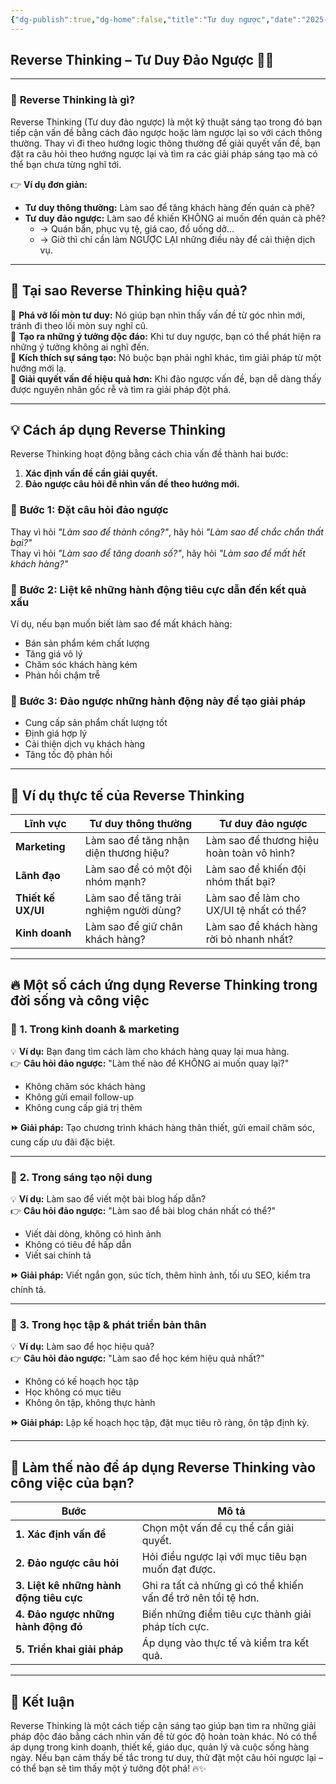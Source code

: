 ```yaml
---
{"dg-publish":true,"dg-home":false,"title":"Tư duy ngược","date":"2025-01-31","tags":["book","books/bo-nao-thu-hai"],"dg-path":"Books/02 - Bộ Não Thứ Hai - Đồ Tử Bái/9 - Tư duy ngược.md","permalink":"/books/02-bo-nao-thu-hai-do-tu-bai/9-tu-duy-nguoc/","dgPassFrontmatter":true,"updated":"2025-01-31T14:11:40.589+07:00"}
---
```



## **Reverse Thinking – Tư Duy Đảo Ngược** 🔄💡
---

### 🚀 **Reverse Thinking là gì?**

Reverse Thinking (Tư duy đảo ngược) là một kỹ thuật sáng tạo trong đó bạn tiếp cận vấn đề bằng cách đảo ngược hoặc làm ngược lại so với cách thông thường. Thay vì đi theo hướng logic thông thường để giải quyết vấn đề, bạn đặt ra câu hỏi theo hướng ngược lại và tìm ra các giải pháp sáng tạo mà có thể bạn chưa từng nghĩ tới.

👉 **Ví dụ đơn giản:**

- **Tư duy thông thường:** Làm sao để tăng khách hàng đến quán cà phê?
- **Tư duy đảo ngược:** Làm sao để khiến KHÔNG ai muốn đến quán cà phê?
    - → Quán bẩn, phục vụ tệ, giá cao, đồ uống dở...
    - → Giờ thì chỉ cần làm NGƯỢC LẠI những điều này để cải thiện dịch vụ.

---

## 🎯 **Tại sao Reverse Thinking hiệu quả?**

🔹 **Phá vỡ lối mòn tư duy:** Nó giúp bạn nhìn thấy vấn đề từ góc nhìn mới, tránh đi theo lối mòn suy nghĩ cũ.  
🔹 **Tạo ra những ý tưởng độc đáo:** Khi tư duy ngược, bạn có thể phát hiện ra những ý tưởng không ai nghĩ đến.  
🔹 **Kích thích sự sáng tạo:** Nó buộc bạn phải nghĩ khác, tìm giải pháp từ một hướng mới lạ.  
🔹 **Giải quyết vấn đề hiệu quả hơn:** Khi đảo ngược vấn đề, bạn dễ dàng thấy được nguyên nhân gốc rễ và tìm ra giải pháp đột phá.

---

## 💡 **Cách áp dụng Reverse Thinking**

Reverse Thinking hoạt động bằng cách chia vấn đề thành hai bước:

1. **Xác định vấn đề cần giải quyết.**
2. **Đảo ngược câu hỏi để nhìn vấn đề theo hướng mới.**

### 📌 **Bước 1: Đặt câu hỏi đảo ngược**

Thay vì hỏi _"Làm sao để thành công?"_, hãy hỏi _"Làm sao để chắc chắn thất bại?"_  
Thay vì hỏi _"Làm sao để tăng doanh số?"_, hãy hỏi _"Làm sao để mất hết khách hàng?"_

### 📌 **Bước 2: Liệt kê những hành động tiêu cực dẫn đến kết quả xấu**

Ví dụ, nếu bạn muốn biết làm sao để mất khách hàng:

- Bán sản phẩm kém chất lượng
- Tăng giá vô lý
- Chăm sóc khách hàng kém
- Phản hồi chậm trễ

### 📌 **Bước 3: Đảo ngược những hành động này để tạo giải pháp**

- Cung cấp sản phẩm chất lượng tốt
- Định giá hợp lý
- Cải thiện dịch vụ khách hàng
- Tăng tốc độ phản hồi

---

## 📍 **Ví dụ thực tế của Reverse Thinking**

|**Lĩnh vực**|**Tư duy thông thường**|**Tư duy đảo ngược**|
|---|---|---|
|**Marketing**|Làm sao để tăng nhận diện thương hiệu?|Làm sao để thương hiệu hoàn toàn vô hình?|
|**Lãnh đạo**|Làm sao để có một đội nhóm mạnh?|Làm sao để khiến đội nhóm thất bại?|
|**Thiết kế UX/UI**|Làm sao để tăng trải nghiệm người dùng?|Làm sao để làm cho UX/UI tệ nhất có thể?|
|**Kinh doanh**|Làm sao để giữ chân khách hàng?|Làm sao để khách hàng rời bỏ nhanh nhất?|

---

## 🔥 **Một số cách ứng dụng Reverse Thinking trong đời sống và công việc**

### 🎯 **1. Trong kinh doanh & marketing**

💡 **Ví dụ:** Bạn đang tìm cách làm cho khách hàng quay lại mua hàng.  
👉 **Câu hỏi đảo ngược:** "Làm thế nào để KHÔNG ai muốn quay lại?"

- Không chăm sóc khách hàng
- Không gửi email follow-up
- Không cung cấp giá trị thêm

**⏩ Giải pháp:** Tạo chương trình khách hàng thân thiết, gửi email chăm sóc, cung cấp ưu đãi đặc biệt.

---

### 🎯 **2. Trong sáng tạo nội dung**

💡 **Ví dụ:** Làm sao để viết một bài blog hấp dẫn?  
👉 **Câu hỏi đảo ngược:** "Làm sao để bài blog chán nhất có thể?"

- Viết dài dòng, không có hình ảnh
- Không có tiêu đề hấp dẫn
- Viết sai chính tả

**⏩ Giải pháp:** Viết ngắn gọn, súc tích, thêm hình ảnh, tối ưu SEO, kiểm tra chính tả.

---

### 🎯 **3. Trong học tập & phát triển bản thân**

💡 **Ví dụ:** Làm sao để học hiệu quả?  
👉 **Câu hỏi đảo ngược:** "Làm sao để học kém hiệu quả nhất?"

- Không có kế hoạch học tập
- Học không có mục tiêu
- Không ôn tập, không thực hành

**⏩ Giải pháp:** Lập kế hoạch học tập, đặt mục tiêu rõ ràng, ôn tập định kỳ.

---

## 🚀 **Làm thế nào để áp dụng Reverse Thinking vào công việc của bạn?**

|**Bước**|**Mô tả**|
|---|---|
|**1. Xác định vấn đề**|Chọn một vấn đề cụ thể cần giải quyết.|
|**2. Đảo ngược câu hỏi**|Hỏi điều ngược lại với mục tiêu bạn muốn đạt được.|
|**3. Liệt kê những hành động tiêu cực**|Ghi ra tất cả những gì có thể khiến vấn đề trở nên tồi tệ hơn.|
|**4. Đảo ngược những hành động đó**|Biến những điểm tiêu cực thành giải pháp tích cực.|
|**5. Triển khai giải pháp**|Áp dụng vào thực tế và kiểm tra kết quả.|

---

## 📌 **Kết luận**

Reverse Thinking là một cách tiếp cận sáng tạo giúp bạn tìm ra những giải pháp độc đáo bằng cách nhìn vấn đề từ góc độ hoàn toàn khác. Nó có thể áp dụng trong kinh doanh, thiết kế, giáo dục, quản lý và cuộc sống hàng ngày. Nếu bạn cảm thấy bế tắc trong tư duy, thử đặt một câu hỏi ngược lại – có thể bạn sẽ tìm thấy một ý tưởng đột phá! 🔥✨